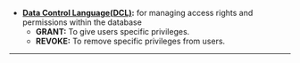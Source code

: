 - **[Data Control Language(DCL)]():**  for managing access rights and permissions within the database
    - **GRANT:** To give users specific privileges.
    - **REVOKE:** To remove specific privileges from users.

_______________________________________________________